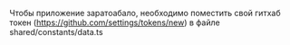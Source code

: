 Чтобы приложение заратоабало, необходимо поместить свой гитхаб токен
(https://github.com/settings/tokens/new) в файле shared/constants/data.ts